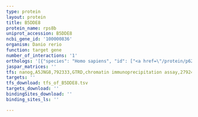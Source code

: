 ```yaml
---
type: protein
layout: protein
title: B5DDE8
protein_name: rps8b
uniprot_accession: B5DDE8
ncbi_gene_id: '100000836'
organism: Danio rerio
function: target gene
number_of_interactions: '1'
orthologs: '[{"species": "Homo sapiens", "id": ["<a href=\"/protein/p62241\">P62241</a>"]}, {"species": "Mus musculus", "id": ["<a href=\"/protein/p62242\">P62242</a>"]}, {"species": "Rattus norvegicus", "id": ["M0R7Q5", "<a href=\"/protein/q6txj0\">Q6TXJ0</a>", "<a href=\"/protein/p62243\">P62243</a>"]}, {"species": "Drosophila melanogaster", "id": ["<a href=\"/protein/q8mly8\">Q8MLY8</a>"]}, {"species": "Caenorhabditis elegans", "id": ["<a href=\"/protein/p48156\">P48156</a>"]}, {"species": "Saccharomyces cerevisiae", "id": ["<a href=\"/protein/p0cx39\">P0CX39</a>"]}]'
jaspar_matrices: ''
tfs: nanog,A5JNG8,792333,GTRD,chromatin immunoprecipitation assay,27924024%5Buid%5D,No
targets: ''
tfs_download: tfs_of_B5DDE8.tsv
targets_download: ''
bindingSites_download: ''
binding_sites_ls: ''

---
```


